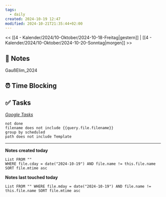 ```yaml
---
tags:
  - daily
created: 2024-10-19 12:47
modified: 2024-10-21T21:35:44+02:00
---
```

<< [[4 - Kalender/2024/10-Oktober/2024-10-18-Freitag|gestern]] | [[4 - Kalender/2024/10-Oktober/2024-10-20-Sonntag|morgen]] >>

## 📝 Notes

GaußElim_2024

## ⏰ Time Blocking

## ✅ Tasks

_[Google Tasks](https://calendar.google.com/calendar/u/0/r/tasks)_
```tasks
not done
filename does not include {{query.file.filename}}
group by scheduled
path does not include Template
```

---

**Notes created today**
```dataview
List FROM "" 
WHERE file.cday = date("2024-10-19") AND file.name != this.file.name
SORT file.mtime asc
```

 **Notes last touched today**
 
```dataview
List FROM "" WHERE file.mday = date("2024-10-19") AND file.name != this.file.name SORT file.mtime asc
```
